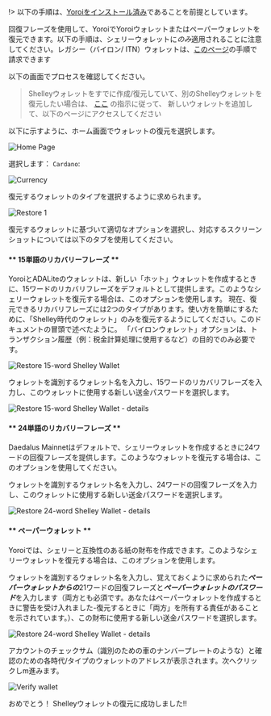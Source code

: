 
!> 以下の手順は、[Yoroiをインストール済み](Wallets/Yoroi/install.md)であることを前提としています。

回復フレーズを使用して、YoroiでYoroiウォレットまたはペーパーウォレットを復元できます。以下の手順は、シェリーウォレットに*のみ*適用されることに注意してください。レガシー（バイロン/ ITN）ウォレットは、[このページ](Wallets/Yoroi/transfer.md)の手順で請求できます

以下の画面でプロセスを確認してください。

>  Shelleyウォレットをすでに作成/復元していて、別のShelleyウォレットを復元したい場合は、 [ここ](Wallets/Yoroi/create.md#adding-or-switching-between-wallets) の指示に従って、 新しいウォレットを追加して、以下のページにアクセスしてください

以下に示すように、ホーム画面でウォレットの復元を選択します。

![Home Page](https://raw.githubusercontent.com/cardano-community/support-faq/images/docs/images/yoroi-home.jpg ':size=50%')

選択します： `Cardano`:

![Currency](https://raw.githubusercontent.com/cardano-community/support-faq/images/docs/images/yoroi-select-currency.jpg ':size=30%')

復元するウォレットのタイプを選択するように求められます。

![Restore 1](https://raw.githubusercontent.com/cardano-community/support-faq/images/docs/images/yoroi-restore-wallet-1.jpg ':size=30%')

復元するウォレットに基づいて適切なオプションを選択し、対応するスクリーンショットについては以下のタブを使用してください。

<!-- tabs:start -->

#### ** 15単語のリカバリーフレーズ **

YoroiとADALiteのウォレットは、新しい「ホット」ウォレットを作成するときに、15ワードのリカバリフレーズをデフォルトとして提供します。このようなシェリーウォレットを復元する場合は、このオプションを使用します。
現在、復元できるリカバリフレーズには2つのタイプがあります。使い方を簡単にするために、「Shelley時代のウォレット」のみを復元するようにしてください。このドキュメントの冒頭で述べたように。 「バイロンウォレット」オプションは、トランザクション履歴（例：税金計算処理に使用するなど）の目的でのみ必要です。

![Restore 15-word Shelley Wallet](https://raw.githubusercontent.com/cardano-community/support-faq/images/docs/images/yoroi-restore-wallet-15-type.jpg ':size=30%')

ウォレットを識別するウォレット名を入力し、15ワードのリカバリフレーズを入力し、このウォレットに使用する新しい送金パスワードを選択します。

![Restore 15-word Shelley Wallet - details](https://raw.githubusercontent.com/cardano-community/support-faq/images/docs/images/yoroi-restore-wallet-15-mnemonics.jpg ':size=30%')

#### ** 24単語のリカバリーフレーズ **

Daedalus Mainnetはデフォルトで、シェリーウォレットを作成するときに24ワードの回復フレーズを提供します。このようなウォレットを復元する場合は、このオプションを使用してください。

ウォレットを識別するウォレット名を入力し、24ワードの回復フレーズを入力し、このウォレットに使用する新しい送金パスワードを選択します。

![Restore 24-word Shelley Wallet - details](https://raw.githubusercontent.com/cardano-community/support-faq/images/docs/images/yoroi-restore-wallet-15-mnemonics.jpg ':size=30%')

#### ** ペーパーウォレット **

Yoroiでは、シェリーと互換性のある紙の財布を作成できます。このようなシェリーウォレットを復元する場合は、このオプションを使用します。

ウォレットを識別するウォレット名を入力し、覚えておくように求められた***ペーパーウォレットからの***21ワードの回復フレーズと***ペーパーウォレットのパスワード***を入力します（両方とも必須です。あなたはペーパーウォレットを作成するときに警告を受け入れました-復元するときに「両方」を所有する責任があることを示されています。）、この財布に使用する新しい送金パスワードを選択します。

![Restore 24-word Shelley Wallet - details](https://raw.githubusercontent.com/cardano-community/support-faq/images/docs/images/yoroi-restore-paper-wallet.jpg ':size=30%')

<!-- tabs:end -->

アカウントのチェックサム（識別のための車のナンバープレートのような）と確認のための各時代/タイプのウォレットのアドレスが表示されます。次へクリックしm進みます。

![Verify wallet](https://raw.githubusercontent.com/cardano-community/support-faq/images/docs/images/yoroi-restore-verify.jpg ':size=40%')

おめでとう！ Shelleyウォレットの復元に成功しました!!
